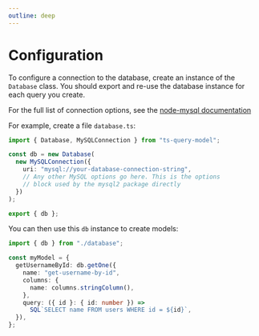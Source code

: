 ```yaml
---
outline: deep
---
```


# Configuration

To configure a connection to the database, create an instance of the `Database` class.
You should export and re-use the database instance for each query you create.

For the full list of connection options, see the [node-mysql documentation](https://sidorares.github.io/node-mysql2/docs/examples/connections/create-connection#connectionoptions)

For example, create a file `database.ts`:

```ts
import { Database, MySQLConnection } from "ts-query-model";

const db = new Database(
  new MySQLConnection({
    uri: "mysql://your-database-connection-string",
    // Any other MySQL options go here. This is the options
    // block used by the mysql2 package directly
  })
);

export { db };
```

You can then use this `db` instance to create models:

```ts
import { db } from "./database";

const myModel = {
  getUsernameById: db.getOne({
    name: "get-username-by-id",
    columns: {
      name: columns.stringColumn(),
    },
    query: ({ id }: { id: number }) =>
      SQL`SELECT name FROM users WHERE id = ${id}`,
  }),
};
```
